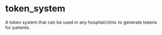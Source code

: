 # token_system
A token system that can be used in any hospital/clinic to generate tokens for patients.